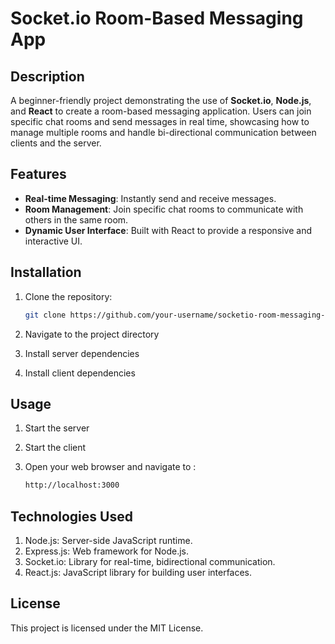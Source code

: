 # Socket.io Room-Based Messaging App

## Description
A beginner-friendly project demonstrating the use of **Socket.io**, **Node.js**, and **React** to create a room-based messaging application. Users can join specific chat rooms and send messages in real time, showcasing how to manage multiple rooms and handle bi-directional communication between clients and the server.

## Features
- **Real-time Messaging**: Instantly send and receive messages.
- **Room Management**: Join specific chat rooms to communicate with others in the same room.
- **Dynamic User Interface**: Built with React to provide a responsive and interactive UI.

## Installation

1. Clone the repository:
   
   ```bash
   git clone https://github.com/your-username/socketio-room-messaging-app.git
   ```
   
3. Navigate to the project directory
4. Install server dependencies
5. Install client dependencies

## Usage 

1. Start the server
2. Start the client
3. Open your web browser and navigate to :
   
   ```bash
   http://localhost:3000
   ```

## Technologies Used

1. Node.js: Server-side JavaScript runtime.
2. Express.js: Web framework for Node.js.
3. Socket.io: Library for real-time, bidirectional communication.
4. React.js: JavaScript library for building user interfaces.

## License

This project is licensed under the MIT License.
